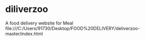 # diliverzoo
A food delivery website for Meal 
file:///C:/Users/91730/Desktop/FOOD%20DELIVERY/deliverzoo-master/index.html
